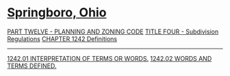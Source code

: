 [Springboro, Ohio](indexee20.html)
==================================

[PART TWELVE - PLANNING AND ZONING CODE](465ba412.html) [TITLE FOUR -
Subdivision Regulations](48c4a412.html) [CHAPTER 1242
Definitions](4951a412.html)

* * * * *

[1242.01 INTERPRETATION OF TERMS OR WORDS.](495ba412.html) [1242.02
WORDS AND TERMS DEFINED.](4961a412.html)
